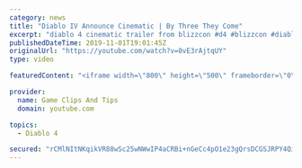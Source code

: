 ```yaml
---
category: news
title: "Diablo IV Announce Cinematic | By Three They Come"
excerpt: "diablo 4 cinematic trailer from blizzcon #d4 #blizzcon #diablo."
publishedDateTime: 2019-11-01T19:01:45Z
originalUrl: "https://youtube.com/watch?v=0vE3rAjtqUY"
type: video

featuredContent: "<iframe width=\"800\" height=\"500\" frameborder=\"0\" src=\"https://www.youtube.com/embed/0vE3rAjtqUY\" allow=\"accelerometer; autoplay; encrypted-media; gyroscope; picture-in-picture\" allowfullscreen></iframe>"

provider:
  name: Game Clips And Tips
  domain: youtube.com

topics:
  - Diablo 4

secured: "rCMlNItNKqikVR88wSc25wNWwIP4aCRBi+nGeCc4pO1e23gQrsDCGSJRPY4QifZ/wOSkFD4yyjMdGnKDnpmQMaGyQZrRnYgn9UTJgCnRE2GUiGV7uyx9wWqETMqjXvcJM/t2cMbBSbfSyf/Ts+dkhdKMIaypSTfw4x33EaHAl+Rqcs04mmjmoA0caMJ5ncACbVv3KoBZyjBrr8ddGRsj6/Vt6BlqQe3m/1Dad+2s0Gcy9XsKbRw5xwKLNEPKtwZzebwdftVyCAi4JrsFerCCauZvn2lmIRzWoYpaeFIR6nnm2kzdurBREZhwQwAirEUvs0lmnuHbXyKz9miWskAQx/QdvNNhFYqCttEcW6p2BxQ3kn6zSCo+bj1n7XQH5HFiactOx1LRJB94szvvWQoBqw==;s3vrbKz1TJ1jqtZT6Q1yWA=="
---
```


